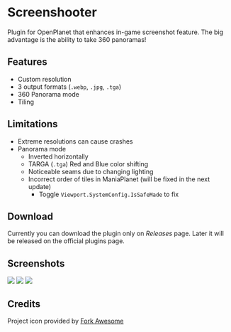 # Screenshooter
Plugin for OpenPlanet that enhances in-game screenshot feature. The big advantage is the ability to take 360 panoramas!

## Features

* Custom resolution
* 3 output formats (`.webp`, `.jpg`, `.tga`)
* 360 Panorama mode
* Tiling

## Limitations
* Extreme resolutions can cause crashes
* Panorama mode
    * Inverted horizontally
    * TARGA (`.tga`) Red and Blue color shifting
    * Noticeable seams due to changing lighting
    * Incorrect order of tiles in ManiaPlanet (will be fixed in the next update)
        * Toggle `Viewport.SystemConfig.IsSafeMade` to fix

## Download
Currently you can download the plugin only on _Releases_ page.
Later it will be released on the official plugins page.

## Screenshots

![](_git/1.png)
![](_git/2.png)
![](_git/3.png)

## Credits

Project icon provided by [Fork Awesome](https://forkaweso.me/)
